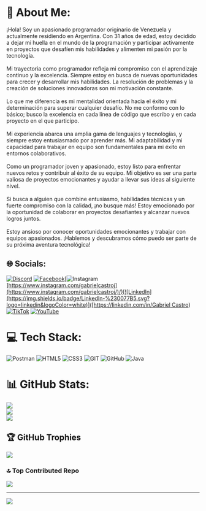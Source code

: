 # 💫 About Me:
¡Hola! Soy un apasionado programador originario de Venezuela y actualmente residiendo en Argentina. Con 31 años de edad, estoy decidido a dejar mi huella en el mundo de la programación y participar activamente en proyectos que desafíen mis habilidades y alimenten mi pasión por la tecnología.<br><br>Mi trayectoria como programador refleja mi compromiso con el aprendizaje continuo y la excelencia. Siempre estoy en busca de nuevas oportunidades para crecer y desarrollar mis habilidades. La resolución de problemas y la creación de soluciones innovadoras son mi motivación constante.<br><br>Lo que me diferencia es mi mentalidad orientada hacia el éxito y mi determinación para superar cualquier desafío. No me conformo con lo básico; busco la excelencia en cada línea de código que escribo y en cada proyecto en el que participo.<br><br>Mi experiencia abarca una amplia gama de lenguajes y tecnologías, y siempre estoy entusiasmado por aprender más. Mi adaptabilidad y mi capacidad para trabajar en equipo son fundamentales para mi éxito en entornos colaborativos.<br><br>Como un programador joven y apasionado, estoy listo para enfrentar nuevos retos y contribuir al éxito de su equipo. Mi objetivo es ser una parte valiosa de proyectos emocionantes y ayudar a llevar sus ideas al siguiente nivel.<br><br>Si busca a alguien que combine entusiasmo, habilidades técnicas y un fuerte compromiso con la calidad, ¡no busque más! Estoy emocionado por la oportunidad de colaborar en proyectos desafiantes y alcanzar nuevos logros juntos.<br><br>Estoy ansioso por conocer oportunidades emocionantes y trabajar con equipos apasionados. ¡Hablemos y descubramos cómo puedo ser parte de su próxima aventura tecnológica!


## 🌐 Socials:
[![Discord](https://img.shields.io/badge/Discord-%237289DA.svg?logo=discord&logoColor=white)](https://discord.gg/https://discord.gg/kW78chjHE6) [![Facebook](https://img.shields.io/badge/Facebook-%231877F2.svg?logo=Facebook&logoColor=white)](https://facebook.com/https://www.facebook.com/gabriel.castrojordan/)[![Instagram](https://img.shields.io/badge/Instagram-%23E4405F.svg?logo=Instagram&logoColor=white)][https://www.instagram.com/gabrielcastroj](https://www.instagram.com/gabrielcastroj/)/)[![LinkedIn](https://img.shields.io/badge/LinkedIn-%230077B5.svg?logo=linkedin&logoColor=white)]([https://linkedin.com/in/Gabriel Castro](https://www.linkedin.com/in/gabriel-castro-7a4bb9192/)) [![TikTok](https://img.shields.io/badge/TikTok-%23000000.svg?logo=TikTok&logoColor=white)](https://tiktok.com/@gabrielmcastrojordan) [![YouTube](https://img.shields.io/badge/YouTube-%23FF0000.svg?logo=YouTube&logoColor=white)](https://youtube.com/@@gabrielcastro1943) 

# 💻 Tech Stack:
![Postman](https://img.shields.io/badge/Postman-FF6C37?style=for-the-badge&logo=postman&logoColor=white) ![HTML5](https://img.shields.io/badge/html5-%23E34F26.svg?style=for-the-badge&logo=html5&logoColor=white) ![CSS3](https://img.shields.io/badge/css3-%231572B6.svg?style=for-the-badge&logo=css3&logoColor=white) ![GIT](https://img.shields.io/badge/Git-fc6d26?style=for-the-badge&logo=git&logoColor=white) ![GitHub](https://img.shields.io/badge/GitHub-%23121011.svg?style=for-the-badge&logo=github&logoColor=white) ![Java](https://img.shields.io/badge/java-%23ED8B00.svg?style=for-the-badge&logo=java&logoColor=white)
# 📊 GitHub Stats:
![](https://github-readme-stats.vercel.app/api?username=Gabocas02&theme=tokyonight&hide_border=false&include_all_commits=false&count_private=false)<br/>
![](https://github-readme-streak-stats.herokuapp.com/?user=Gabocas02&theme=tokyonight&hide_border=false)<br/>
![](https://github-readme-stats.vercel.app/api/top-langs/?username=Gabocas02&theme=tokyonight&hide_border=false&include_all_commits=false&count_private=false&layout=compact)

## 🏆 GitHub Trophies
![](https://github-profile-trophy.vercel.app/?username=Gabocas02&theme=nord&no-frame=false&no-bg=true&margin-w=4)

### 🔝 Top Contributed Repo
![](https://github-contributor-stats.vercel.app/api?username=Gabocas02&limit=5&theme=dark&combine_all_yearly_contributions=true)

---
[![](https://visitcount.itsvg.in/api?id=Gabocas02&icon=0&color=0)](https://visitcount.itsvg.in)

<!-- Proudly created with GPRM ( https://gprm.itsvg.in ) -->
